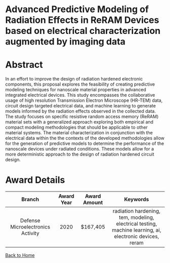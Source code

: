 
Advanced Predictive Modeling of Radiation Effects in ReRAM Devices based on electrical characterization augmented by imaging data
=================================================================================================================================

# Abstract


In an effort to improve the design of radiation hardened electronic components, this proposal explores the feasibility of creating predictive modeling techniques for nanoscale material properties in advanced integrated electrical devices. This study encompasses the collaborative usage of high resolution Transmission Electron Microscope (HR-TEM) data, circuit design targeted electrical data, and machine learning to generate models informed by the radiation effects observed in the collected data. The study focuses on specific resistive random access memory (ReRAM) material sets with a generalized approach exploring both empirical and compact modeling methodologies that should be applicable to other material systems. The material characterization in conjunction with the electrical data within the the contexts of the developed methodologies allow for the generation of predictive models to determine the performance of the nanoscale devices under radiated conditions. These models allow for a more deterministic approach to the design of radiation hardened circuit design.  

# Award Details

|Branch|Award Year|Award Amount|Keywords|
| :---: | :---: | :---: | :---: |
|Defense Microelectronics Activity|2020|$167,405|radiation hardening, tem, modeling, electrical testing, machine learning, ai, electronic devices, reram|
  
  


[Back to Home](https://github.com/chrischow/dod_sbir_awards#612)